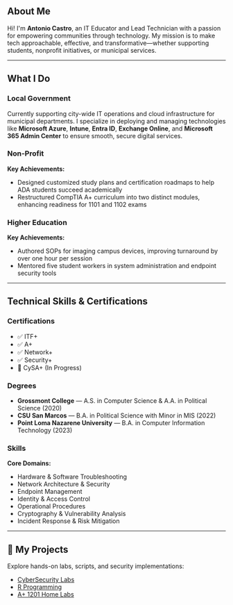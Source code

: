 ##  About Me

Hi! I'm **Antonio Castro**, an IT Educator and Lead Technician with a passion for empowering communities through technology. My mission is to make tech approachable, effective, and transformative—whether supporting students, nonprofit initiatives, or municipal services.

---

##  What I Do

###  Local Government  
Currently supporting city-wide IT operations and cloud infrastructure for municipal departments. I specialize in deploying and managing technologies like **Microsoft Azure**, **Intune**, **Entra ID**, **Exchange Online**, and **Microsoft 365 Admin Center** to ensure smooth, secure digital services.

###  Non-Profit  
**Key Achievements:**  
- Designed customized study plans and certification roadmaps to help ADA students succeed academically  
- Restructured CompTIA A+ curriculum into two distinct modules, enhancing readiness for 1101 and 1102 exams

###  Higher Education  
**Key Achievements:**  
- Authored SOPs for imaging campus devices, improving turnaround by over one hour per session  
- Mentored five student workers in system administration and endpoint security tools

---

##  Technical Skills & Certifications

###  Certifications  
- ✅ ITF+  
- ✅ A+  
- ✅ Network+  
- ✅ Security+  
- 🚧 CySA+ (In Progress)  

###  Degrees  
- **Grossmont College** — A.S. in Computer Science & A.A. in Political Science (2020)  
- **CSU San Marcos** — B.A. in Political Science with Minor in MIS (2022)  
- **Point Loma Nazarene University** — B.A. in Computer Information Technology (2023)  

###  Skills  
**Core Domains:**  
- Hardware & Software Troubleshooting  
- Network Architecture & Security  
- Endpoint Management  
- Identity & Access Control  
- Operational Procedures  
- Cryptography & Vulnerability Analysis  
- Incident Response & Risk Mitigation  

---

## 💼 My Projects

Explore hands-on labs, scripts, and security implementations:

- [CyberSecurity Labs](https://github.com/Sudo-Antonio-Castro/CyberSecurity/tree/main)  
- [R Programming](https://github.com/Sudo-Antonio-Castro/R/tree/main)  
- [A+ 1201 Home Labs](https://sudo-antonio-castro.github.io/CompTIA-1201-Home-Labs/)  
